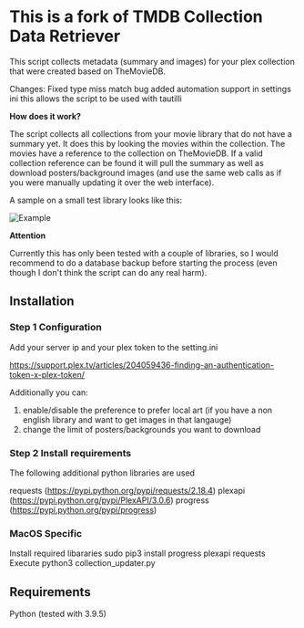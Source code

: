 # This is a fork of TMDB Collection Data Retriever

This script collects metadata (summary and images) for your plex collection that were created based on TheMovieDB.

Changes:
  Fixed type miss match bug
  added automation support in settings ini this allows the script to be used with tautilli

**How does it work?**

The script collects all collections from your movie library that do not have a summary yet. It does this by looking the movies within the collection. The movies have a reference to the collection on TheMovieDB. If a valid collection reference can be found it will pull the summary as well as download posters/background images (and use the same web calls as if you were manually updating it over the web interface).

A sample on a small test library looks like this:

![Example](example.jpg)

**Attention**

Currently this has only been tested with a couple of libraries, so I would recommend to do a database backup before starting the process (even though I don't think the script can do any real harm).

## Installation

### Step 1 Configuration

Add your server ip and your plex token to the setting.ini

https://support.plex.tv/articles/204059436-finding-an-authentication-token-x-plex-token/

Additionally you can:
1. enable/disable the preference to prefer local art (if you have a non english library and want to get images in that langauge)
2. change the limit of posters/backgrounds you want to download

### Step 2 Install requirements

The following additional python libraries are used

requests (https://pypi.python.org/pypi/requests/2.18.4)
plexapi (https://pypi.python.org/pypi/PlexAPI/3.0.6)
progress (https://pypi.python.org/pypi/progress)

### MacOS Specific 

Install required libararies 
  sudo pip3 install progress plexapi requests
Execute
  python3 collection_updater.py

## Requirements

Python (tested with 3.9.5)
